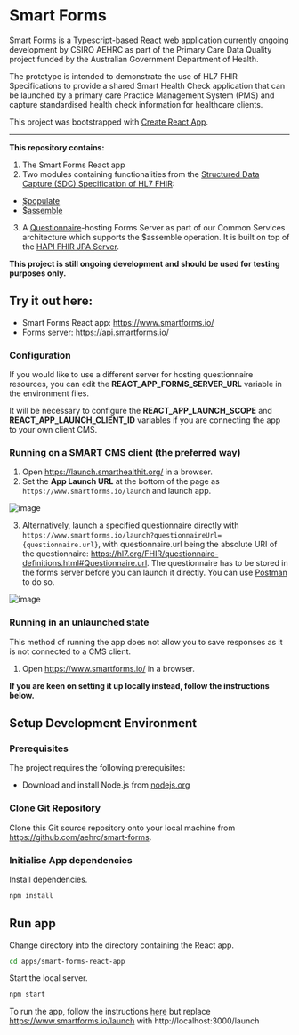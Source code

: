 # Smart Forms

Smart Forms is a Typescript-based [React](https://reactjs.org/) web application currently ongoing development by CSIRO AEHRC as part of the Primary Care Data Quality project funded by the Australian Government Department of Health.

The prototype is intended to demonstrate the use of HL7 FHIR Specifications to provide a shared Smart Health Check application that can be launched by a primary care Practice Management System (PMS) and capture standardised health check information for healthcare clients.

This project was bootstrapped with [Create React App](https://github.com/facebook/create-react-app).

---

**This repository contains:**

1. The Smart Forms React app
2. Two modules containing functionalities from the [Structured Data Capture (SDC) Specification of HL7 FHIR](http://hl7.org/fhir/uv/sdc/):

- [$populate](https://hl7.org/fhir/uv/sdc/OperationDefinition/Questionnaire-populate)
- [$assemble](https://hl7.org/fhir/uv/sdc/OperationDefinition/Questionnaire-assemble)

3. A [Questionnaire](https://hl7.org/fhir/questionnaire.html)-hosting Forms Server as part of our Common Services architecture which supports the $assemble operation. It is built on top of the [HAPI FHIR JPA Server](https://github.com/hapifhir/hapi-fhir-jpaserver-starter).

**This project is still ongoing development and should be used for testing purposes only.**

## Try it out here:

- Smart Forms React app: https://www.smartforms.io/
- Forms server: https://api.smartforms.io/

### Configuration

If you would like to use a different server for hosting questionnaire resources, you can edit the
**REACT_APP_FORMS_SERVER_URL** variable in the environment files.

It will be necessary to configure the **REACT_APP_LAUNCH_SCOPE** and **REACT_APP_LAUNCH_CLIENT_ID** variables if you are connecting the app to your own client CMS.

### Running on a SMART CMS client (the preferred way)

1. Open https://launch.smarthealthit.org/ in a browser.
2. Set the **App Launch URL** at the bottom of the page as `https://www.smartforms.io/launch` and launch app.

![image](https://user-images.githubusercontent.com/52597778/223016492-882abdaf-33e9-4039-8c32-301c4cf58e91.png)

3. Alternatively, launch a specified questionnaire directly with `https://www.smartforms.io/launch?questionnaireUrl={questionnaire.url}`, with questionnaire.url being the absolute URI of the questionnaire: https://hl7.org/FHIR/questionnaire-definitions.html#Questionnaire.url. The questionnaire has to be stored in the forms server before you can launch it directly. You can use [Postman](https://www.postman.com/) to do so.

![image](https://user-images.githubusercontent.com/52597778/223016795-1b7b66d9-70c5-4a00-9fe6-b8e873a62c5b.png)

### Running in an unlaunched state

This method of running the app does not allow you to save responses as it is not connected to a CMS client.

1. Open https://www.smartforms.io/ in a browser.

**If you are keen on setting it up locally instead, follow the instructions below.**

## Setup Development Environment

### Prerequisites

The project requires the following prerequisites:

- Download and install Node.js from [nodejs.org](https://nodejs.org/en/download/)

### Clone Git Repository

Clone this Git source repository onto your local machine from https://github.com/aehrc/smart-forms.

### Initialise App dependencies

Install dependencies.

```sh
npm install
```

## Run app

Change directory into the directory containing the React app.

```sh
cd apps/smart-forms-react-app
```

Start the local server.

```sh
npm start
```

To run the app, follow the instructions [here](https://github.com/aehrc/smart-forms/edit/main/README.md#running-on-a-smart-cms-client-the-preferred-way) but replace https://www.smartforms.io/launch with http://localhost:3000/launch
